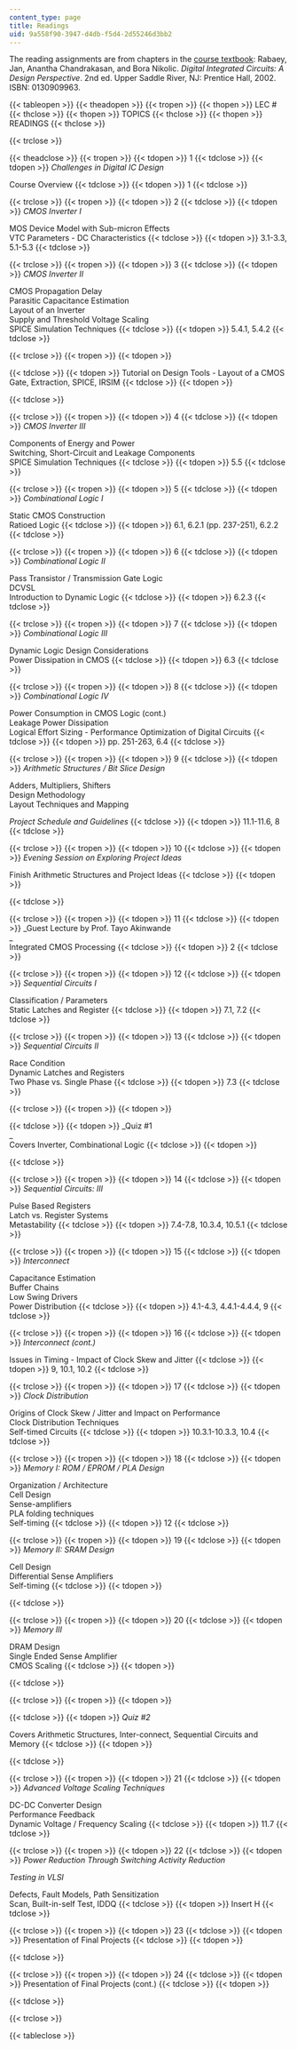 ```yaml
---
content_type: page
title: Readings
uid: 9a558f90-3947-d4db-f5d4-2d55246d3bb2
---
```


The reading assignments are from chapters in the [course textbook](http://bwrc.eecs.berkeley.edu/IcBook/): Rabaey, Jan, Anantha Chandrakasan, and Bora Nikolic. _Digital Integrated Circuits: A Design Perspective_. 2nd ed. Upper Saddle River, NJ: Prentice Hall, 2002. ISBN: 0130909963.

{{< tableopen >}}
{{< theadopen >}}
{{< tropen >}}
{{< thopen >}}
LEC #
{{< thclose >}}
{{< thopen >}}
TOPICS
{{< thclose >}}
{{< thopen >}}
READINGS
{{< thclose >}}

{{< trclose >}}

{{< theadclose >}}
{{< tropen >}}
{{< tdopen >}}
1
{{< tdclose >}}
{{< tdopen >}}
_Challenges in Digital IC Design_  
  
Course Overview
{{< tdclose >}}
{{< tdopen >}}
1
{{< tdclose >}}

{{< trclose >}}
{{< tropen >}}
{{< tdopen >}}
2
{{< tdclose >}}
{{< tdopen >}}
_CMOS Inverter I_  
  
MOS Device Model with Sub-micron Effects  
VTC Parameters - DC Characteristics
{{< tdclose >}}
{{< tdopen >}}
3.1-3.3, 5.1-5.3
{{< tdclose >}}

{{< trclose >}}
{{< tropen >}}
{{< tdopen >}}
3
{{< tdclose >}}
{{< tdopen >}}
_CMOS Inverter II_  
  
CMOS Propagation Delay  
Parasitic Capacitance Estimation  
Layout of an Inverter  
Supply and Threshold Voltage Scaling  
SPICE Simulation Techniques
{{< tdclose >}}
{{< tdopen >}}
5.4.1, 5.4.2
{{< tdclose >}}

{{< trclose >}}
{{< tropen >}}
{{< tdopen >}}

{{< tdclose >}}
{{< tdopen >}}
Tutorial on Design Tools - Layout of a CMOS Gate, Extraction, SPICE, IRSIM
{{< tdclose >}}
{{< tdopen >}}

{{< tdclose >}}

{{< trclose >}}
{{< tropen >}}
{{< tdopen >}}
4
{{< tdclose >}}
{{< tdopen >}}
_CMOS Inverter III_  
  
Components of Energy and Power  
Switching, Short-Circuit and Leakage Components  
SPICE Simulation Techniques
{{< tdclose >}}
{{< tdopen >}}
5.5
{{< tdclose >}}

{{< trclose >}}
{{< tropen >}}
{{< tdopen >}}
5
{{< tdclose >}}
{{< tdopen >}}
_Combinational Logic I_  
  
Static CMOS Construction  
Ratioed Logic
{{< tdclose >}}
{{< tdopen >}}
6.1, 6.2.1 (pp. 237-251), 6.2.2
{{< tdclose >}}

{{< trclose >}}
{{< tropen >}}
{{< tdopen >}}
6
{{< tdclose >}}
{{< tdopen >}}
_Combinational Logic II_  
  
Pass Transistor / Transmission Gate Logic  
DCVSL  
Introduction to Dynamic Logic
{{< tdclose >}}
{{< tdopen >}}
6.2.3
{{< tdclose >}}

{{< trclose >}}
{{< tropen >}}
{{< tdopen >}}
7
{{< tdclose >}}
{{< tdopen >}}
_Combinational Logic III_  
  
Dynamic Logic Design Considerations  
Power Dissipation in CMOS
{{< tdclose >}}
{{< tdopen >}}
6.3
{{< tdclose >}}

{{< trclose >}}
{{< tropen >}}
{{< tdopen >}}
8
{{< tdclose >}}
{{< tdopen >}}
_Combinational Logic IV_  
  
Power Consumption in CMOS Logic (cont.)  
Leakage Power Dissipation  
Logical Effort Sizing - Performance Optimization of Digital Circuits
{{< tdclose >}}
{{< tdopen >}}
pp. 251-263, 6.4
{{< tdclose >}}

{{< trclose >}}
{{< tropen >}}
{{< tdopen >}}
9
{{< tdclose >}}
{{< tdopen >}}
_Arithmetic Structures / Bit Slice Design_  
  
Adders, Multipliers, Shifters  
Design Methodology  
Layout Techniques and Mapping  
  
_Project Schedule and Guidelines_
{{< tdclose >}}
{{< tdopen >}}
11.1-11.6, 8
{{< tdclose >}}

{{< trclose >}}
{{< tropen >}}
{{< tdopen >}}
10
{{< tdclose >}}
{{< tdopen >}}
_Evening Session on Exploring Project Ideas_  
  
Finish Arithmetic Structures and Project Ideas
{{< tdclose >}}
{{< tdopen >}}

{{< tdclose >}}

{{< trclose >}}
{{< tropen >}}
{{< tdopen >}}
11
{{< tdclose >}}
{{< tdopen >}}
_Guest Lecture by Prof. Tayo Akinwande  
_  
Integrated CMOS Processing
{{< tdclose >}}
{{< tdopen >}}
2
{{< tdclose >}}

{{< trclose >}}
{{< tropen >}}
{{< tdopen >}}
12
{{< tdclose >}}
{{< tdopen >}}
_Sequential Circuits I_  
  
Classification / Parameters  
Static Latches and Register
{{< tdclose >}}
{{< tdopen >}}
7.1, 7.2
{{< tdclose >}}

{{< trclose >}}
{{< tropen >}}
{{< tdopen >}}
13
{{< tdclose >}}
{{< tdopen >}}
_Sequential Circuits II_  
  
Race Condition  
Dynamic Latches and Registers  
Two Phase vs. Single Phase
{{< tdclose >}}
{{< tdopen >}}
7.3
{{< tdclose >}}

{{< trclose >}}
{{< tropen >}}
{{< tdopen >}}

{{< tdclose >}}
{{< tdopen >}}
_Quiz #1  
_  
Covers Inverter, Combinational Logic
{{< tdclose >}}
{{< tdopen >}}

{{< tdclose >}}

{{< trclose >}}
{{< tropen >}}
{{< tdopen >}}
14
{{< tdclose >}}
{{< tdopen >}}
_Sequential Circuits: III_  
  
Pulse Based Registers  
Latch vs. Register Systems  
Metastability
{{< tdclose >}}
{{< tdopen >}}
7.4-7.8, 10.3.4, 10.5.1
{{< tdclose >}}

{{< trclose >}}
{{< tropen >}}
{{< tdopen >}}
15
{{< tdclose >}}
{{< tdopen >}}
_Interconnect_  
  
Capacitance Estimation  
Buffer Chains  
Low Swing Drivers  
Power Distribution
{{< tdclose >}}
{{< tdopen >}}
4.1-4.3, 4.4.1-4.4.4, 9
{{< tdclose >}}

{{< trclose >}}
{{< tropen >}}
{{< tdopen >}}
16
{{< tdclose >}}
{{< tdopen >}}
_Interconnect (cont.)_  
  
Issues in Timing - Impact of Clock Skew and Jitter
{{< tdclose >}}
{{< tdopen >}}
9, 10.1, 10.2
{{< tdclose >}}

{{< trclose >}}
{{< tropen >}}
{{< tdopen >}}
17
{{< tdclose >}}
{{< tdopen >}}
_Clock Distribution_  
  
Origins of Clock Skew / Jitter and Impact on Performance  
Clock Distribution Techniques  
Self-timed Circuits
{{< tdclose >}}
{{< tdopen >}}
10.3.1-10.3.3, 10.4
{{< tdclose >}}

{{< trclose >}}
{{< tropen >}}
{{< tdopen >}}
18
{{< tdclose >}}
{{< tdopen >}}
_Memory I: ROM / EPROM / PLA Design_  
  
Organization / Architecture  
Cell Design  
Sense-amplifiers  
PLA folding techniques  
Self-timing
{{< tdclose >}}
{{< tdopen >}}
12
{{< tdclose >}}

{{< trclose >}}
{{< tropen >}}
{{< tdopen >}}
19
{{< tdclose >}}
{{< tdopen >}}
_Memory II: SRAM Design_  
  
Cell Design  
Differential Sense Amplifiers  
Self-timing
{{< tdclose >}}
{{< tdopen >}}

{{< tdclose >}}

{{< trclose >}}
{{< tropen >}}
{{< tdopen >}}
20
{{< tdclose >}}
{{< tdopen >}}
_Memory III_  
  
DRAM Design  
Single Ended Sense Amplifier  
CMOS Scaling
{{< tdclose >}}
{{< tdopen >}}

{{< tdclose >}}

{{< trclose >}}
{{< tropen >}}
{{< tdopen >}}

{{< tdclose >}}
{{< tdopen >}}
_Quiz #2_  
  
Covers Arithmetic Structures, Inter-connect, Sequential Circuits and Memory
{{< tdclose >}}
{{< tdopen >}}

{{< tdclose >}}

{{< trclose >}}
{{< tropen >}}
{{< tdopen >}}
21
{{< tdclose >}}
{{< tdopen >}}
_Advanced Voltage Scaling Techniques_  
  
DC-DC Converter Design  
Performance Feedback  
Dynamic Voltage / Frequency Scaling
{{< tdclose >}}
{{< tdopen >}}
11.7
{{< tdclose >}}

{{< trclose >}}
{{< tropen >}}
{{< tdopen >}}
22
{{< tdclose >}}
{{< tdopen >}}
_Power Reduction Through Switching Activity Reduction_  
  
_Testing in VLSI_  
  
Defects, Fault Models, Path Sensitization  
Scan, Built-in-self Test, IDDQ
{{< tdclose >}}
{{< tdopen >}}
Insert H
{{< tdclose >}}

{{< trclose >}}
{{< tropen >}}
{{< tdopen >}}
23
{{< tdclose >}}
{{< tdopen >}}
Presentation of Final Projects
{{< tdclose >}}
{{< tdopen >}}

{{< tdclose >}}

{{< trclose >}}
{{< tropen >}}
{{< tdopen >}}
24
{{< tdclose >}}
{{< tdopen >}}
Presentation of Final Projects (cont.)
{{< tdclose >}}
{{< tdopen >}}

{{< tdclose >}}

{{< trclose >}}

{{< tableclose >}}